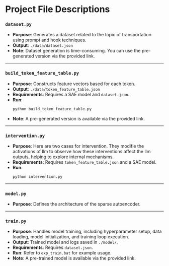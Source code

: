 # Project File Descriptions


### `dataset.py`
- **Purpose**: Generates a dataset related to the topic of transportation using prompt and hook techniques.
- **Output**: `./data/dataset.json`
- **Note**: Dataset generation is time-consuming. You can use the pre-generated version via the provided link.

---

### `build_token_feature_table.py`
- **Purpose**: Constructs feature vectors based for each token.
- **Output**: `./data/token_feature_table.json`
- **Requirements**: Requires a SAE model and `dataset.json`.
- **Run**:
  ```bash
  python build_token_feature_table.py
  ```
- **Note**: A pre-generated version is available via the provided link.

---

### `intervention.py`
- **Purpose**: Here are two cases for intervention. They modifie the activations of llm to observe how these interventions affect the llm outputs, helping to explore internal mechanisms.
- **Requirements**: Requires `token_feature_table.json` and a SAE model.
- **Run**:
  ```bash
  python intervention.py
  ```

---

### `model.py`
- **Purpose**: Defines the architecture of the sparse autoencoder.

---

### `train.py`
- **Purpose**: Handles model training, including hyperparameter setup, data loading, model initialization, and training loop execution.
- **Output**: Trained model and logs saved in `./model/`.
- **Requirements**: Requires `dataset.json`.
- **Run**: Refer to `exp_train.bat` for example usage.
- **Note**: A pre-trained model is available via the provided link.


